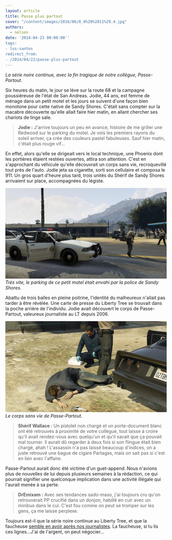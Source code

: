 ```yaml
---
layout: article
title: Passe plus partout
cover: "/content/images/2016/06/0_0%20%2811%29_4.jpg"
authors:
  - nelson
date: '2014-04-23 00:00:00''
tags:
- los-santos
redirect_from:
- /2014/04/22/passe-plus-partout
---
```


_La série noire continue, avec la fin tragique de notre collègue, Passe-Partout._

Six heures du matin, le jour se lève sur la route 68 et la campagne poussiéreuse de l'état de San Andreas. Jodie, 44 ans, est femme de ménage dans un petit motel et les jours se suivent d'une façon bien monotone pour cette native de Sandy Shores. C'était sans compter sur la macabre découverte qu'elle allait faire hier matin, en allant chercher ses chariots de linge sale.

> **Jodie :** J'arrive toujours un peu en avance, histoire de me griller une Redwood sur le parking du motel. Je vois les premiers rayons du soleil arriver, ça crée des couleurs pastel fabuleuses. Sauf hier matin, c'était plus rouge vif...

En effet, alors qu'elle se dirigeait vers le local technique, une Phoenix dont les portières étaient restées ouvertes, attira son attention. C'est en s'approchant du véhicule qu'elle découvrait un corps sans vie, recroquevillé tout près de l'auto. Jodie jeta sa cigarette, sorti son cellulaire et composa le 911. Un gros quart d'heure plus tard, trois unités du Shérif de Sandy Shores arrivaient sur place, accompagnées du légiste.

![Très vite, le parking de ce petit motel était envahi par la police de Sandy Shores.](/content/images/2016/06/0_0%20%2811%29_5.jpg)
_Très vite, le parking de ce petit motel était envahi par la police de Sandy Shores._

Abattu de trois balles en pleine poitrine, l'identité du malheureux n'allait pas tarder à être révélée. Une carte de presse du Liberty Tree se trouvait dans la poche arrière de l'individu. Jodie avait découvert le corps de Passe-Partout, valeureux journaliste au LT depuis 2006.

![Le corps sans vie de Passe-Partout.](/content/images/2016/06/0_0%20%281%29_13.jpg)
_Le corps sans vie de Passe-Partout._

> **Shérif Wallace :** Un pistolet non chargé et un porte-document blanc ont été retrouvés à proximité de votre collègue, tout laisse à croire qu'il avait rendez-vous avec quelqu'un et qu'il savait que ça pouvait mal tourner. Il aurait dû regarder à deux fois si son flingue était bien chargé, ahah ! L'assassin n'a pas laissé beaucoup d'indices, on a juste retrouvé une bague de cigare Partagas, mais on sait pas si c'est en lien avec l'affaire.

Passe-Partout aurait donc été victime d'un guet-append. Nous n'avions plus de nouvelles de lui depuis plusieurs semaines à la rédaction, ce qui pourrait signifier une quelconque implication dans une activité illégale qui l'aurait menée à sa perte.

> **DrEmixam :** Avec ses tendances sado-maso, j'ai toujours cru qu'on retrouverait PP crucifié dans un donjon, habillé en cuir avec un minibus dans le cul. C'est fou comme on peut se tromper sur les gens, ça me laisse perplexe.

Toujours est-il que la série noire continue au Liberty Tree, et que la faucheuse [semble en avoir après nos journalistes](/2014/04/21/un-deuxieme-journaliste-retrouve-mort/). La faucheuse, si tu lis ces lignes...J'ai de l'argent, on peut négocier...